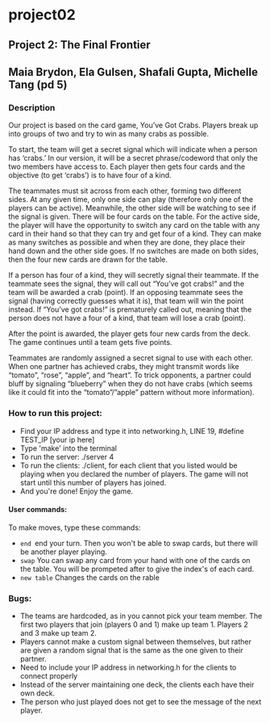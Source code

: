 # project02
## Project 2: The Final Frontier
## Maia Brydon, Ela Gulsen, Shafali Gupta, Michelle Tang (pd 5)

### Description
Our project is based on the card game, You’ve Got Crabs. Players break up into groups of two and try to win as many
crabs as possible.

To start, the team will get a secret signal which will indicate when a person has ‘crabs.’ In our version, it will be a secret
phrase/codeword that only the two members have access to. Each player then gets four cards and the objective
(to get ‘crabs’) is to have four of a kind.

The teammates must sit across from each other, forming two different sides. At any given time, only one side can play
(therefore only one of the players can be active). Meanwhile, the other side will be watching to see if the signal is
given. There will be four cards on the table. For the active side, the player will have the opportunity to switch any
card on the table with any card in their hand so that they can try and get four of a kind. They can make as many switches
as possible and when they are done, they place their hand down and the other side goes. If no switches are made on both
sides, then the four new cards are drawn for the table.

If a person has four of a kind, they will secretly signal their teammate. If the teammate sees the signal, they will call
out “You’ve got crabs!” and the team will be awarded a crab (point). If an opposing teammate sees the signal (having
correctly guesses what it is), that team will win the point instead. If “You’ve got crabs!” is prematurely called out,
meaning that the person does not have a four of a kind, that team will lose a crab (point).

After the point is awarded, the player gets four new cards from the deck. The game continues until a team gets five points.

Teammates are randomly assigned a secret signal to use with each other. When one partner has achieved crabs, they might transmit
words like “tomato”, “rose”, “apple”, and “heart”. To trick opponents, a partner could bluff by signaling “blueberry” when
they do not have crabs (which seems like it could fit into the “tomato”/”apple” pattern without more information).

### How to run this project:
- Find your IP address and type it into networking.h, LINE 19, #define TEST_IP [your ip here]
- Type 'make' into the terminal
- To run the server: ./server 4
- To run the clients: ./client, for each client that you listed would be playing when you declared the number of players. The game will not start until this number of players has joined.
- And you're done! Enjoy the game.

#### User commands:
To make moves, type these commands:
- `end `end your turn. Then you won't be able to swap cards, but there will be another player playing.
- `swap` You can swap any card from your hand with one of the cards on the table. You will be prompeted after to give the index's of each card. 
- `new table` Changes the cards on the rable

### Bugs:
- The teams are hardcoded, as in you cannot pick your team member. The first two players that join (players 0 and 1) make up
team 1. Players 2 and 3 make up team 2.
- Players cannot make a custom signal between themselves, but rather are given a random signal that is the same as the one
given to their partner.
- Need to include your IP address in networking.h for the clients to connect properly
- Instead of the server maintaining one deck, the clients each have their own deck.
- The person who just played does not get to see the message of the next player.
